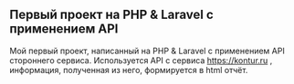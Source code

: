 ## Первый проект на PHP & Laravel с применением API
Мой первый проект, написанный на PHP & Laravel с применением API стороннего сервиса.
Используется API с сервиса https://kontur.ru , информация, полученная из него, формируется в html отчёт.